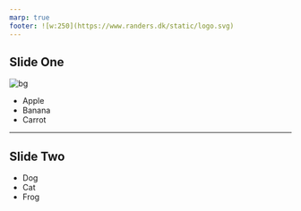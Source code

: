 ```yaml
---
marp: true
footer: ![w:250](https://www.randers.dk/static/logo.svg) 
---
```


## Slide One

![bg](~/docs/slides/media/click-actions.png)

* Apple
* Banana
* Carrot

---

## Slide Two

- Dog
- Cat
- Frog

